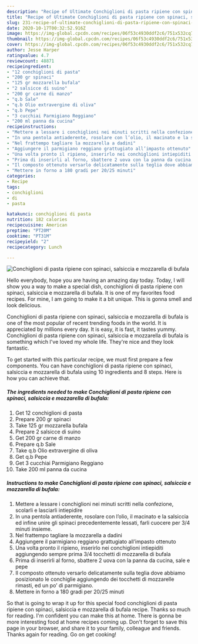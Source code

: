 ```yaml
---
description: "Recipe of Ultimate Conchiglioni di pasta ripiene con spinaci, salsiccia e mozzarella di bufala"
title: "Recipe of Ultimate Conchiglioni di pasta ripiene con spinaci, salsiccia e mozzarella di bufala"
slug: 231-recipe-of-ultimate-conchiglioni-di-pasta-ripiene-con-spinaci-salsiccia-e-mozzarella-di-bufala
date: 2020-10-17T00:32:52.916Z
image: https://img-global.cpcdn.com/recipes/06f53c4930ddf2c6/751x532cq70/conchiglioni-di-pasta-ripiene-con-spinaci-salsiccia-e-mozzarella-di-bufala-recipe-main-photo.jpg
thumbnail: https://img-global.cpcdn.com/recipes/06f53c4930ddf2c6/751x532cq70/conchiglioni-di-pasta-ripiene-con-spinaci-salsiccia-e-mozzarella-di-bufala-recipe-main-photo.jpg
cover: https://img-global.cpcdn.com/recipes/06f53c4930ddf2c6/751x532cq70/conchiglioni-di-pasta-ripiene-con-spinaci-salsiccia-e-mozzarella-di-bufala-recipe-main-photo.jpg
author: Jesse Harper
ratingvalue: 4.7
reviewcount: 48871
recipeingredient:
- "12 conchiglioni di pasta"
- "200 gr spinaci"
- "125 gr mozzarella bufala"
- "2 salsicce di suino"
- "200 gr carne di manzo"
- "q.b Sale"
- "q.b Olio extravergine di oliva"
- "q.b Pepe"
- "3 cucchiai Parmigiano Reggiano"
- "200 ml panna da cucina"
recipeinstructions:
- "Mettere a lessare i conchiglioni nei minuti scritti nella confezione, scolarli e lasciarli intiepidire"
- "In una pentola antiaderente, rosolare con l’olio, il macinato e la salsiccia ed infine unire gli spinaci precedentemente lessati, farli cuocere per 3/4 minuti insieme."
- "Nel frattempo tagliare la mozzarella a dadini"
- "Aggiungere il parmigiano reggiano grattugiato all’impasto ottenuto"
- "Una volta pronto il ripieno, inserirlo nei conchiglioni intiepiditi aggiungendo sempre prima 3/4 tocchetti di mozzarella di bufala"
- "Prima di inserirli al forno, sbattere 2 uova con la panna da cucina, sale e pepe"
- "Il composto ottenuto versarlo delicatamente sulla teglia dove abbiamo posizionato le conchiglie aggiungendo dei tocchetti di mozzarelle rimasti, ed un po’ di parmigiano."
- "Mettere in forno a 180 gradi per 20/25 minuti"
categories:
- Recipe
tags:
- conchiglioni
- di
- pasta

katakunci: conchiglioni di pasta 
nutrition: 182 calories
recipecuisine: American
preptime: "PT20M"
cooktime: "PT31M"
recipeyield: "2"
recipecategory: Lunch

---
```



![Conchiglioni di pasta ripiene con spinaci, salsiccia e mozzarella di bufala](https://img-global.cpcdn.com/recipes/06f53c4930ddf2c6/751x532cq70/conchiglioni-di-pasta-ripiene-con-spinaci-salsiccia-e-mozzarella-di-bufala-recipe-main-photo.jpg)

Hello everybody, hope you are having an amazing day today. Today, I will show you a way to make a special dish, conchiglioni di pasta ripiene con spinaci, salsiccia e mozzarella di bufala. It is one of my favorites food recipes. For mine, I am going to make it a bit unique. This is gonna smell and look delicious.



Conchiglioni di pasta ripiene con spinaci, salsiccia e mozzarella di bufala is one of the most popular of recent trending foods in the world. It is appreciated by millions every day. It is easy, it is fast, it tastes yummy. Conchiglioni di pasta ripiene con spinaci, salsiccia e mozzarella di bufala is something which I've loved my whole life. They're nice and they look fantastic.


To get started with this particular recipe, we must first prepare a few components. You can have conchiglioni di pasta ripiene con spinaci, salsiccia e mozzarella di bufala using 10 ingredients and 8 steps. Here is how you can achieve that.

<!--inarticleads1-->

##### The ingredients needed to make Conchiglioni di pasta ripiene con spinaci, salsiccia e mozzarella di bufala:

1. Get 12 conchiglioni di pasta
1. Prepare 200 gr spinaci
1. Take 125 gr mozzarella bufala
1. Prepare 2 salsicce di suino
1. Get 200 gr carne di manzo
1. Prepare q.b Sale
1. Take q.b Olio extravergine di oliva
1. Get q.b Pepe
1. Get 3 cucchiai Parmigiano Reggiano
1. Take 200 ml panna da cucina




<!--inarticleads2-->

##### Instructions to make Conchiglioni di pasta ripiene con spinaci, salsiccia e mozzarella di bufala:

1. Mettere a lessare i conchiglioni nei minuti scritti nella confezione, scolarli e lasciarli intiepidire
1. In una pentola antiaderente, rosolare con l’olio, il macinato e la salsiccia ed infine unire gli spinaci precedentemente lessati, farli cuocere per 3/4 minuti insieme.
1. Nel frattempo tagliare la mozzarella a dadini
1. Aggiungere il parmigiano reggiano grattugiato all’impasto ottenuto
1. Una volta pronto il ripieno, inserirlo nei conchiglioni intiepiditi aggiungendo sempre prima 3/4 tocchetti di mozzarella di bufala
1. Prima di inserirli al forno, sbattere 2 uova con la panna da cucina, sale e pepe
1. Il composto ottenuto versarlo delicatamente sulla teglia dove abbiamo posizionato le conchiglie aggiungendo dei tocchetti di mozzarelle rimasti, ed un po’ di parmigiano.
1. Mettere in forno a 180 gradi per 20/25 minuti




So that is going to wrap it up for this special food conchiglioni di pasta ripiene con spinaci, salsiccia e mozzarella di bufala recipe. Thanks so much for reading. I'm confident you can make this at home. There is gonna be more interesting food at home recipes coming up. Don't forget to save this page in your browser, and share it to your family, colleague and friends. Thanks again for reading. Go on get cooking!
